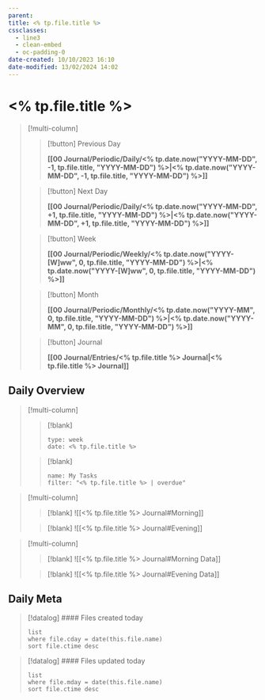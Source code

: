 ```yaml
---
parent: 
title: <% tp.file.title %>
cssclasses:
  - line3
  - clean-embed
  - oc-padding-0
date-created: 10/10/2023 16:10
date-modified: 13/02/2024 14:02
---
```


# <% tp.file.title %>

> [!multi-column]
>
> > [!button]
> > Previous Day
> >
> > **[[00 Journal/Periodic/Daily/<% tp.date.now("YYYY-MM-DD", -1, tp.file.title, "YYYY-MM-DD") %>|<% tp.date.now("YYYY-MM-DD", -1, tp.file.title, "YYYY-MM-DD") %>]]**
>
> > [!button]
> > Next Day
> >
> > **[[00 Journal/Periodic/Daily/<% tp.date.now("YYYY-MM-DD", +1, tp.file.title, "YYYY-MM-DD") %>|<% tp.date.now("YYYY-MM-DD", +1, tp.file.title, "YYYY-MM-DD") %>]]**
>
> > [!button]
> > Week
> >
> > **[[00 Journal/Periodic/Weekly/<% tp.date.now("YYYY-[W]ww", 0, tp.file.title, "YYYY-MM-DD") %>|<% tp.date.now("YYYY-[W]ww", 0, tp.file.title, "YYYY-MM-DD") %>]]**
>
> > [!button]
> > Month
> >
> > **[[00 Journal/Periodic/Monthly/<% tp.date.now("YYYY-MM", 0, tp.file.title, "YYYY-MM-DD") %>|<% tp.date.now("YYYY-MM", 0, tp.file.title, "YYYY-MM-DD") %>]]**
>
> > [!button]
> > Journal
> >
> > **[[00 Journal/Entries/<% tp.file.title %> Journal|<% tp.file.title %> Journal]]**

## Daily Overview

> [!multi-column]
>
> > [!blank]
> > ```gEvent
> > type: week
> > date: <% tp.file.title %>
> > ```
>
> > [!blank]
> > ```todoist
> > name: My Tasks 
> > filter: "<% tp.file.title %> | overdue"  
> > ``` 

> [!multi-column]
>
> > [!blank]
> > ![[<% tp.file.title %> Journal#Morning]]
>
> > [!blank]
> > ![[<% tp.file.title %> Journal#Evening]]

> [!multi-column]
>
> > [!blank]
> > ![[<% tp.file.title %> Journal#Morning Data]]
>
> > [!blank]
> > ![[<% tp.file.title %> Journal#Evening Data]]

## Daily Meta

> [!datalog] #### Files created today
> ```dataview
> list
> where file.cday = date(this.file.name)
> sort file.ctime desc
> ```

> [!datalog] #### Files updated today
> ```dataview
> list
> where file.mday = date(this.file.name)
> sort file.ctime desc
> ```
